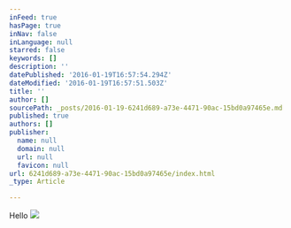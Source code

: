 ```yaml
---
inFeed: true
hasPage: true
inNav: false
inLanguage: null
starred: false
keywords: []
description: ''
datePublished: '2016-01-19T16:57:54.294Z'
dateModified: '2016-01-19T16:57:51.503Z'
title: ''
author: []
sourcePath: _posts/2016-01-19-6241d689-a73e-4471-90ac-15bd0a97465e.md
published: true
authors: []
publisher:
  name: null
  domain: null
  url: null
  favicon: null
url: 6241d689-a73e-4471-90ac-15bd0a97465e/index.html
_type: Article

---
```

Hello
![](https://the-grid-user-content.s3-us-west-2.amazonaws.com/815ef4d6-9dc8-4be0-83fd-4096fb009510.png)